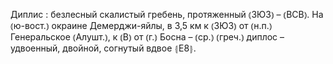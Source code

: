 ---
---

Диплис
: безлесный скалистый гребень, протяженный ⦅ЗЮЗ⦆ – ⦅ВСВ⦆. На ⦅ю-вост.⦆ окраине Демерджи-яйлы, в 3,5 км к ⦅ЗЮЗ⦆ от ⦅н.п.⦆ Генеральское ⦅Алушт.⦆, к ⦅В⦆ от ⦅г.⦆ Босна – ⦅ср.⦆ ⦅греч.⦆ диплос – удвоенный, двойной, согнутый вдвое ⦃Е8⦄.
